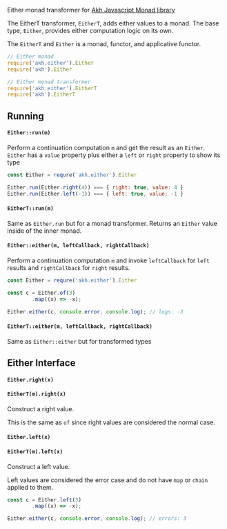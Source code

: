 Either monad transformer for [Akh Javascript Monad library](https://github.com/mattbierner/akh)


The EitherT transformer, `EitherT`, adds either values to a monad. The base type, `Either`, provides either computation logic on its own.

The `EitherT` and `Either` is a monad, functor, and applicative functor.

```js
// Either monad
require('akh.either').Either
require('akh').Either

// Either monad transformer
require('akh.either').EitherT
require('akh').EitherT
```

## Running

#### `Either::run(m)`
Perform a continuation computation `m` and get the result as an `Either`. `Either` has a `value` property plus either a `left` or `right` property to show its type

```js
const Either = requre('akh.either').Either

Either.run(Either.right(4)) === { right: true, value: 4 }
Either.run(Either.left(-1)) === { left: true, value: -1 }
```

#### `EitherT::run(m)`
Same as `Either.run` but for a monad transformer. Returns an `Either` value inside of the inner monad.


#### `Either::either(m, leftCallback, rightCallback)`
Perform a continuation computation `m` and invoke `leftCallback` for `left` results and `rightCallback` for `right` results.

```js
const Either = requre('akh.either').Either

const c = Either.of(3)
        .map((x) => -x);

Either.either(c, console.error, console.log); // logs: -3
```

#### `EitherT::either(m, leftCallback, rightCallback)`
Same as `Either::either` but for transformed types


## Either Interface

#### `Either.right(x)`
#### `EitherT(m).right(x)`
Construct a right value. 

This is the same as `of` since right values are considered the normal case. 

#### `Either.left(x)`
#### `EitherT(m).left(x)`
Construct a left value.

Left values are considered the error case and do not have `map` or `chain` applied to them.

```js
const c = Either.left(3)
        .map((x) => -x);

Either.either(c, console.error, console.log); // errors: 3
```
